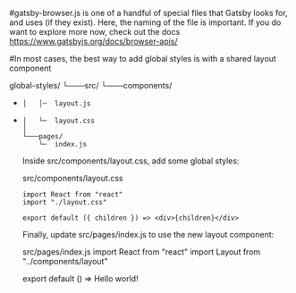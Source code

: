 #gatsby-browser.js 
  is one of a handful of special files that Gatsby looks for,
  and uses (if they exist). Here, the naming of the file is important.
  If you do want to explore more now, check out the docs 
  https://www.gatsbyjs.org/docs/browser-apis/

#In most cases, the best way to add global styles is with a shared layout component

global-styles/
  └───src/
      └───components/
+     │   │─  layout.js
+     │   └─  layout.css
      │
      └───pages/
          └─  index.js
          
  Inside src/components/layout.css, add some global styles:

  src/components/layout.css
  
      import React from "react"
      import "./layout.css"

      export default ({ children }) => <div>{children}</div>
    
  Finally, update src/pages/index.js to use the new layout component:
  
  src/pages/index.js
  import React from "react"
  import Layout from "../components/layout"
  
  export default () => <Layout>Hello world!</Layout>
  
  